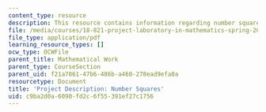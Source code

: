 ```yaml
---
content_type: resource
description: This resource contains information regarding number squares.
file: /media/courses/18-821-project-laboratory-in-mathematics-spring-2013/c9ba2d0a6090fd2c6f55391ef27c1756_MIT18_821S13_pjct_num_sq.pdf
file_type: application/pdf
learning_resource_types: []
ocw_type: OCWFile
parent_title: Mathematical Work
parent_type: CourseSection
parent_uid: f21a7861-47b6-486b-a460-278ead9efa0a
resourcetype: Document
title: 'Project Description: Number Squares'
uid: c9ba2d0a-6090-fd2c-6f55-391ef27c1756
---
```

